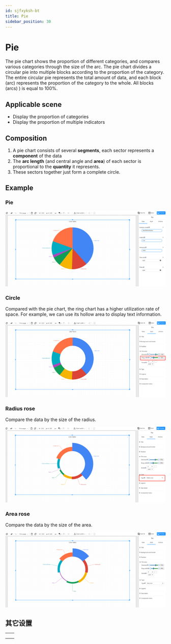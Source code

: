 ```yaml
---
id: sjfxyksh-bt
title: Pie
sidebar_position: 30
---
```

# Pie

The pie chart shows the proportion of different categories, and compares various categories through the size of the arc. The pie chart divides a circular pie into multiple blocks according to the proportion of the category. The entire circular pie represents the total amount of data, and each block (arc) represents the proportion of the category to the whole. All blocks (arcs) ) is equal to 100%.

## Applicable scene

- Display the proportion of categories
- Display the proportion of multiple indicators

## Composition

1. A pie chart consists of several **segments**, each sector represents a **component** of the data
2. The **arc length** (and central angle and **area**) of each sector is proportional to the **quantity** it represents.
3. These sectors together just form a complete circle.

## Example

### Pie

![image-20230113152700591](../../../../static/img/en/datafor/visualizer/image-20230113152700591.png)


### Circle

Compared with the pie chart, the ring chart has a higher utilization rate of space. For example, we can use its hollow area to display text information.

![image-20230113152802249](../../../../static/img/en/datafor/visualizer/image-20230113152802249.png)


### Radius rose

Compare the data by the size of the radius.

![image-20230113152831540](../../../../static/img/en/datafor/visualizer/image-20230113152831540.png)


### Area rose

Compare the data by the size of the area.

![image-20230113152852668](../../../../static/img/en/datafor/visualizer/image-20230113152852668.png)


## 其它设置

|      |      |
| ---- | ---- |
|      |      |
|      |      |
|      |      |


